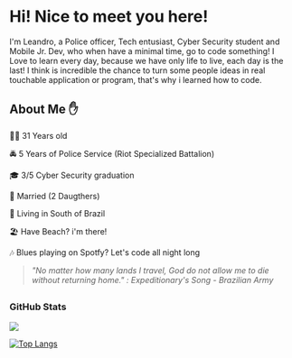 # Hi! Nice to meet you here! 
 
I'm Leandro, a Police officer, Tech entusiast, Cyber Security student and Mobile Jr. Dev, who when have a minimal time, go to code something! I Love to learn every day, because we have only life to live, each day is the last! I think is incredible the chance to turn some people ideas in real touchable application or program, that's why i learned how to code.

## About Me :hand:
 
 :white_haired_man: 31 Years old
 
 :oncoming_police_car: 5 Years of Police Service (Riot Specialized Battalion)
 
 :mortar_board: 3/5 Cyber Security graduation 
 
 
 
:ring: Married (2 Daugthers)
 
:round_pushpin: Living in South of Brazil
 
:beach_umbrella: Have Beach? i'm there!
 
:notes: Blues playing on Spotfy? Let's code all night long
 
 
>*"No matter how many lands I travel, God do not allow me to die without returning home." : Expeditionary's Song - Brazilian Army*


## <h3 align="left">GitHub Stats</h3>

<a href="">
  <img align="centre" src="https://github-readme-stats.vercel.app/api?username=silveiradle&count_private=true&include_all_commits=true&show_icons=true&title_color=007bff&text_color=e7e7e7&icon_color=007bff&bg_color=171c28" />
<a />

[![Top Langs](https://github-readme-stats.vercel.app/api/top-langs/?username=silveiradle&layout=donut)](https://github.com/anuraghazra/github-readme-stats)
